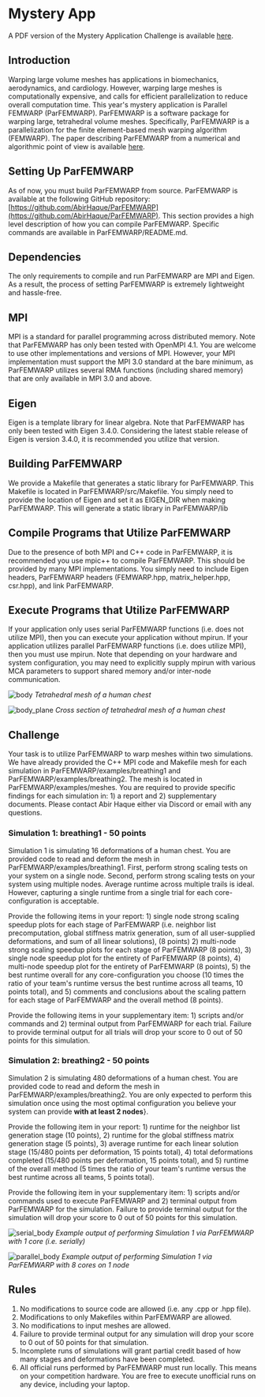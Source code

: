 # Mystery App
A PDF version of the Mystery Application Challenge is available [here](https://drive.google.com/file/d/17zG2p2sK_SLt0TN21CrCSXAeB67YMGdg/view?usp=sharing).

## Introduction
Warping large volume meshes has applications in biomechanics, aerodynamics, and cardiology. However, warping large meshes is computationally expensive, and calls for efficient parallelization to reduce overall computation time. This year's mystery application is Parallel FEMWARP (ParFEMWARP). ParFEMWARP is a software package for warping large, tetrahedral volume meshes. Specifically, ParFEMWARP is a  parallelization for the finite element-based mesh warping algorithm (FEMWARP). The paper describing ParFEMWARP from a numerical and algorithmic point of view is available [here](https://internationalmeshingroundtable.com/assets/papers/2025/1018-compressed.pdf).

## Setting Up ParFEMWARP
As of now, you must build ParFEMWARP from source. ParFEMWARP is available at the following GitHub repository: [https://github.com/AbirHaque/ParFEMWARP](https://github.com/AbirHaque/ParFEMWARP). This section provides a high level description of how you can compile ParFEMWARP. Specific commands are available in ParFEMWARP/README.md.

## Dependencies
The only requirements to compile and run ParFEMWARP are MPI and Eigen. As a result, the process of setting ParFEMWARP is extremely lightweight and hassle-free. 

## MPI
MPI is a standard for parallel programming across distributed memory. Note that ParFEMWARP has only been tested with OpenMPI 4.1. You are welcome to use other implementations and versions of MPI. However, your MPI implementation must support the MPI 3.0 standard at the bare minimum, as ParFEMWARP utilizes several RMA functions (including shared memory) that are only available in MPI 3.0 and above.

## Eigen
Eigen is a template library for linear algebra. Note that ParFEMWARP has only been tested with Eigen 3.4.0. Considering the latest stable release of Eigen is version 3.4.0, it is recommended you utilize that version. 

## Building ParFEMWARP
We provide a Makefile that generates a static library for ParFEMWARP. This Makefile is located in ParFEMWARP/src/Makefile. You simply need to provide the location of Eigen and set it as EIGEN\_DIR when making ParFEMWARP. This will generate a static library in ParFEMWARP/lib

## Compile Programs that Utilize ParFEMWARP
Due to the presence of both MPI and C++ code in ParFEMWARP, it is recommended you use mpic++ to compile ParFEMWARP. This should be provided by many MPI implementations. You simply need to include Eigen headers, ParFEMWARP headers (FEMWARP.hpp, matrix\_helper.hpp, csr.hpp), and link ParFEMWARP. 

## Execute Programs that Utilize ParFEMWARP
If your application only uses serial ParFEMWARP functions (i.e. does not utilize MPI), then you can execute your application without mpirun. If your application utilizes parallel ParFEMWARP functions (i.e. does utilize MPI), then you must use mpirun. Note that depending on your hardware and system configuration, you may need to explicitly supply mpirun with various MCA parameters to support shared memory and/or inter-node communication.

![body](./images/body.png "body.png")
*Tetrahedral mesh of a human chest*

![body_plane](./images/body_plane.png "body_plane.png")
*Cross section of tetrahedral mesh of a human chest*

## Challenge
Your task is to utilize ParFEMWARP to warp meshes within two simulations. We have already provided the C++ MPI code and Makefile mesh for each simulation in ParFEMWARP/examples/breathing1 and ParFEMWARP/examples/breathing2. The mesh is located in ParFEMWARP/examples/meshes. You are required to provide specific findings for each simulation in: 1) a report and 2) supplementary documents. Please contact Abir Haque either via Discord or email with any questions.

### Simulation 1: breathing1 - 50 points
Simulation 1 is simulating 16 deformations of a human chest. You are provided code to read and deform the mesh in ParFEMWARP/examples/breathing1. First, perform strong scaling tests on your system on a single node. Second, perform strong scaling tests on your system using multiple nodes. Average runtime across multiple trails is ideal. However, capturing a single runtime from a single trial for each core-configuration is acceptable.


Provide the following items in your report: 1) single node strong scaling speedup plots for each stage of ParFEMWARP (i.e. neighbor list precomputation, global stiffness matrix generation, sum of all user-supplied deformations, and sum of all linear solutions), (8 points) 2) multi-node strong scaling speedup plots for each stage of ParFEMWARP (8 points), 3) single node speedup plot for the entirety of ParFEMWARP (8 points), 4) multi-node speedup plot for the entirety of ParFEMWARP (8 points), 5) the best runtime overall for any core-configuration you choose (10 times the ratio of your team's runtime versus the best runtime across all teams, 10 points total), and 5) comments and conclusions about the scaling pattern for each stage of ParFEMWARP and the overall method (8 points).

Provide the following items in your supplementary item: 1) scripts and/or commands and 2) terminal output from ParFEMWARP for each trial. Failure to provide terminal output for all trials will drop your score to 0 out of 50 points for this simulation.

### Simulation 2: breathing2 - 50 points
Simulation 2 is simulating 480 deformations of a human chest. You are provided code to read and deform the mesh in ParFEMWARP/examples/breathing2. You are only expected to perform this simulation once using the most optimal configuration you believe your system can provide **with at least 2 nodes**}.

Provide the following item in your report: 1) runtime for the neighbor list generation stage (10 points), 2) runtime for the global stiffness matrix generation stage (5 points), 3) average runtime for each linear solution stage (15/480 points per deformation, 15 points total), 4) total deformations completed (15/480 points per deformation, 15 points total), and 5) runtime of the overall method (5 times the ratio of your team's runtime versus the best runtime across all teams, 5 points total).

Provide the following item in your supplementary item: 1) scripts and/or commands used to execute ParFEMWARP and 2) terminal output from ParFEMWARP for the simulation. Failure to provide terminal output for the simulation will drop your score to 0 out of 50 points for this simulation.

![serial_body](./images/serial_body.png "serial_body")
*Example output of performing Simulation 1 via ParFEMWARP with 1 core (i.e. serially)*

![parallel_body](./images/parallel_body.png "parallel_body")
*Example output of performing Simulation 1 via ParFEMWARP with 8 cores on 1 node*

## Rules
1. No modifications to source code are allowed (i.e. any .cpp or .hpp file).
2. Modifications to only Makefiles within ParFEMWARP are allowed.
3. No modifications to input meshes are allowed.
4. Failure to provide terminal output for any simulation will drop your score to 0 out of 50 points for that simulation.
5. Incomplete runs of simulations will grant partial credit based of how many stages and deformations have been completed. 
6. All official runs performed by ParFEMWARP must run locally. This means on your competition hardware. You are free to execute unofficial runs on any device, including your laptop.
